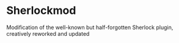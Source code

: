# Sherlockmod
Modification of the well-known but half-forgotten Sherlock plugin, creatively reworked and updated
